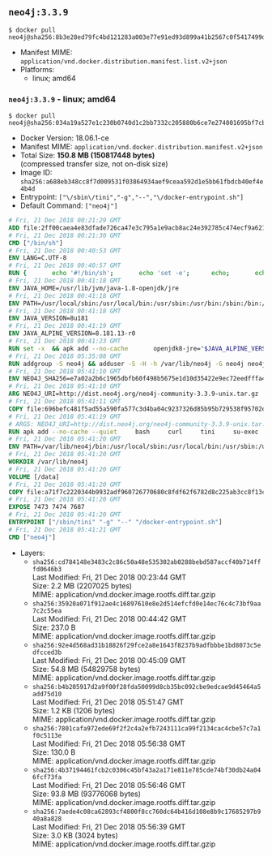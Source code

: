## `neo4j:3.3.9`

```console
$ docker pull neo4j@sha256:8b3e28ed79fc4bd121283a003e77e91ed93d899a41b2567c0f5417499df090f5
```

-	Manifest MIME: `application/vnd.docker.distribution.manifest.list.v2+json`
-	Platforms:
	-	linux; amd64

### `neo4j:3.3.9` - linux; amd64

```console
$ docker pull neo4j@sha256:034a19a527e1c230b0740d1c2bb7332c205880b6ce7e274001695bf7cbc10693
```

-	Docker Version: 18.06.1-ce
-	Manifest MIME: `application/vnd.docker.distribution.manifest.v2+json`
-	Total Size: **150.8 MB (150817448 bytes)**  
	(compressed transfer size, not on-disk size)
-	Image ID: `sha256:a688eb348cc8f7d009531f03864934aef9ceaa592d1e5bb61fbdcb40ef4e4b4d`
-	Entrypoint: `["\/sbin\/tini","-g","--","\/docker-entrypoint.sh"]`
-	Default Command: `["neo4j"]`

```dockerfile
# Fri, 21 Dec 2018 00:21:29 GMT
ADD file:2ff00caea4e83dfade726ca47e3c795a1e9acb8ac24e392785c474ecf9a621f2 in / 
# Fri, 21 Dec 2018 00:21:30 GMT
CMD ["/bin/sh"]
# Fri, 21 Dec 2018 00:40:53 GMT
ENV LANG=C.UTF-8
# Fri, 21 Dec 2018 00:40:57 GMT
RUN { 		echo '#!/bin/sh'; 		echo 'set -e'; 		echo; 		echo 'dirname "$(dirname "$(readlink -f "$(which javac || which java)")")"'; 	} > /usr/local/bin/docker-java-home 	&& chmod +x /usr/local/bin/docker-java-home
# Fri, 21 Dec 2018 00:41:18 GMT
ENV JAVA_HOME=/usr/lib/jvm/java-1.8-openjdk/jre
# Fri, 21 Dec 2018 00:41:18 GMT
ENV PATH=/usr/local/sbin:/usr/local/bin:/usr/sbin:/usr/bin:/sbin:/bin:/usr/lib/jvm/java-1.8-openjdk/jre/bin:/usr/lib/jvm/java-1.8-openjdk/bin
# Fri, 21 Dec 2018 00:41:18 GMT
ENV JAVA_VERSION=8u181
# Fri, 21 Dec 2018 00:41:19 GMT
ENV JAVA_ALPINE_VERSION=8.181.13-r0
# Fri, 21 Dec 2018 00:41:23 GMT
RUN set -x 	&& apk add --no-cache 		openjdk8-jre="$JAVA_ALPINE_VERSION" 	&& [ "$JAVA_HOME" = "$(docker-java-home)" ]
# Fri, 21 Dec 2018 05:35:08 GMT
RUN addgroup -S neo4j && adduser -S -H -h /var/lib/neo4j -G neo4j neo4j
# Fri, 21 Dec 2018 05:41:10 GMT
ENV NEO4J_SHA256=e7a02a2b6c1965dbfb60f498b5675e1d10d35422e9ec72eedfffa4206af7ad0a NEO4J_TARBALL=neo4j-community-3.3.9-unix.tar.gz NEO4J_EDITION=community
# Fri, 21 Dec 2018 05:41:10 GMT
ARG NEO4J_URI=http://dist.neo4j.org/neo4j-community-3.3.9-unix.tar.gz
# Fri, 21 Dec 2018 05:41:11 GMT
COPY file:696befc481f5ad55a590fa577c3d4ba04c9237326d85b95b729538f95702e110 in /tmp/ 
# Fri, 21 Dec 2018 05:41:19 GMT
# ARGS: NEO4J_URI=http://dist.neo4j.org/neo4j-community-3.3.9-unix.tar.gz
RUN apk add --no-cache --quiet     bash     curl     tini     su-exec     && curl --fail --silent --show-error --location --remote-name ${NEO4J_URI}     && echo "${NEO4J_SHA256}  ${NEO4J_TARBALL}" | sha256sum -csw -     && tar --extract --file ${NEO4J_TARBALL} --directory /var/lib     && mv /var/lib/neo4j-* /var/lib/neo4j     && rm ${NEO4J_TARBALL}     && mv /var/lib/neo4j/data /data     && chown -R neo4j:neo4j /data     && chmod -R 777 /data     && chown -R neo4j:neo4j /var/lib/neo4j     && chmod -R 777 /var/lib/neo4j     && ln -s /data /var/lib/neo4j/data     && apk del curl
# Fri, 21 Dec 2018 05:41:20 GMT
ENV PATH=/var/lib/neo4j/bin:/usr/local/sbin:/usr/local/bin:/usr/sbin:/usr/bin:/sbin:/bin:/usr/lib/jvm/java-1.8-openjdk/jre/bin:/usr/lib/jvm/java-1.8-openjdk/bin
# Fri, 21 Dec 2018 05:41:20 GMT
WORKDIR /var/lib/neo4j
# Fri, 21 Dec 2018 05:41:20 GMT
VOLUME [/data]
# Fri, 21 Dec 2018 05:41:20 GMT
COPY file:a71f7c2220344b9932adf960726770680c8fdf62f6782d8c225ab3cc8f13c8fe in /docker-entrypoint.sh 
# Fri, 21 Dec 2018 05:41:20 GMT
EXPOSE 7473 7474 7687
# Fri, 21 Dec 2018 05:41:20 GMT
ENTRYPOINT ["/sbin/tini" "-g" "--" "/docker-entrypoint.sh"]
# Fri, 21 Dec 2018 05:41:21 GMT
CMD ["neo4j"]
```

-	Layers:
	-	`sha256:cd784148e3483c2c86c50a48e535302ab0288bebd587accf40b714fffd0646b3`  
		Last Modified: Fri, 21 Dec 2018 00:23:44 GMT  
		Size: 2.2 MB (2207025 bytes)  
		MIME: application/vnd.docker.image.rootfs.diff.tar.gzip
	-	`sha256:35920a071f912ae4c16897610e8e2d514efcfd0e14ec76c4c73bf9aa7c2c55ea`  
		Last Modified: Fri, 21 Dec 2018 00:44:42 GMT  
		Size: 237.0 B  
		MIME: application/vnd.docker.image.rootfs.diff.tar.gzip
	-	`sha256:92e4d568ad31b18826f29fce2a8e1643f8237b9adfbbbe1bd8073c5edfcced3b`  
		Last Modified: Fri, 21 Dec 2018 00:45:09 GMT  
		Size: 54.8 MB (54829758 bytes)  
		MIME: application/vnd.docker.image.rootfs.diff.tar.gzip
	-	`sha256:b4b205917d2a9f00f28fda50099d8cb35bc092cbe9edcae9d45464a5add75d10`  
		Last Modified: Fri, 21 Dec 2018 05:51:47 GMT  
		Size: 1.2 KB (1206 bytes)  
		MIME: application/vnd.docker.image.rootfs.diff.tar.gzip
	-	`sha256:7801cafa972ede69f2f2c4a2efb7243111ca99f2134cac4cbe57c7a1f0c5113e`  
		Last Modified: Fri, 21 Dec 2018 05:56:38 GMT  
		Size: 130.0 B  
		MIME: application/vnd.docker.image.rootfs.diff.tar.gzip
	-	`sha256:4b37194461fcb2c0306c45bf43a2a171e811e785cde74bf30db24a046fcf73fa`  
		Last Modified: Fri, 21 Dec 2018 05:56:46 GMT  
		Size: 93.8 MB (93776068 bytes)  
		MIME: application/vnd.docker.image.rootfs.diff.tar.gzip
	-	`sha256:7aede4c08ca62893cf4800f8cc760dc64b416d108e8b9c17685297b940a8a828`  
		Last Modified: Fri, 21 Dec 2018 05:56:39 GMT  
		Size: 3.0 KB (3024 bytes)  
		MIME: application/vnd.docker.image.rootfs.diff.tar.gzip
